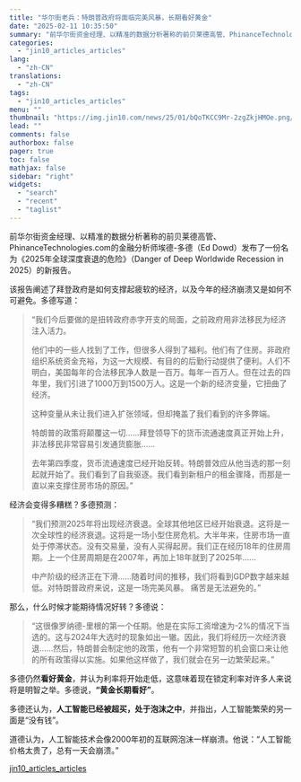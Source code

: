 ```yaml
---
title: "华尔街老兵：特朗普政府将面临完美风暴，长期看好黄金"
date: "2025-02-11 10:35:50"
summary: "前华尔街资金经理、以精准的数据分析著称的前贝莱德高管、PhinanceTechnologies.co..."
categories:
  - "jin10_articles_articles"
lang:
  - "zh-CN"
translations:
  - "zh-CN"
tags:
  - "jin10_articles_articles"
menu: ""
thumbnail: "https://img.jin10.com/news/25/01/bQoTKCC9Mr-2zgZkjHMOe.png/lite"
lead: ""
comments: false
authorbox: false
pager: true
toc: false
mathjax: false
sidebar: "right"
widgets:
  - "search"
  - "recent"
  - "taglist"
---
```


前华尔街资金经理、以精准的数据分析著称的前贝莱德高管、PhinanceTechnologies.com的金融分析师埃德-多德（Ed Dowd）发布了一份名为《2025年全球深度衰退的危险》（Danger of Deep Worldwide Recession in 2025）的新报告。

该报告阐述了拜登政府是如何支撑起疲软的经济，以及今年的经济崩溃又是如何不可避免。多德写道：

> “我们今后要做的是扭转政府赤字开支的局面，之前政府用非法移民为经济注入活力。
> 
> 他们中的一些人找到了工作，但很多人得到了福利。他们有了住房。非政府组织系统资金充裕，为这一大规模、有目的的后勤行动提供了便利。人们不明白，美国每年的合法移民净人数是一百万。每年一百万人。但在过去的四年里，我们引进了1000万到1500万人。这是一个新的经济变量，它扭曲了经济。
> 
> 这种变量从未让我们进入扩张领域，但却掩盖了我们看到的许多弊端。
> 
> 特朗普的政策将颠覆这一切......拜登领导下的货币流通速度真正开始上升，非法移民非常容易引发通货膨胀......
> 
> 去年第四季度，货币流通速度已经开始反转。特朗普效应从他当选的那一刻起就开始了。我们看到了自我驱逐。我们看到新租户的租金骤降，而那是一直以来支撑住房市场的原因。”

经济会变得多糟糕？多德预测：

> “我们预测2025年将出现经济衰退。全球其他地区已经开始衰退。这将是一次全球性的经济衰退。这将是一场小型住房危机。大半年来，住房市场一直处于停滞状态。没有交易量，没有人买得起房。我们正在经历18年的住房周期。上一个住房周期是在2007年，再加上18年就到了2025年......
> 
> 中产阶级的经济正在下滑......随着时间的推移，我们将看到GDP数字越来越低。对特朗普政府来说，这是一场完美风暴。 痛苦是无法避免的。”

那么，什么时候才能期待情况好转？多德说：

> “这很像罗纳德-里根的第一个任期。他是在实际工资增速为-2%的情况下当选的。这与2024年大选时的现象如出一辙。因此，我们将经历一次经济衰退......然后，特朗普会制定他的政策，他有一个非常短暂的机会窗口来让他的所有政策得以实施。如果他这样做了，我们就会在另一边繁荣起来。”

多德仍然**看好黄金**，并认为利率将开始走低，这意味着现在锁定利率对许多人来说将是明智之举。多德说，**“黄金长期看好”**。

多德还认为，**人工智能已经被超买，处于泡沫之中**，并指出，人工智能繁荣的另一面是“没有钱”。

道德认为，人工智能技术会像2000年初的互联网泡沫一样崩溃。他说：“人工智能价格太贵了，总有一天会崩溃。”

[jin10_articles_articles](https://xnews.jin10.com/details/162525)
